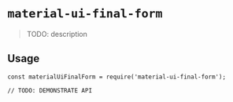 # `material-ui-final-form`

> TODO: description

## Usage

```
const materialUiFinalForm = require('material-ui-final-form');

// TODO: DEMONSTRATE API
```
